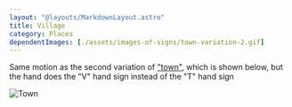 ```yaml
---
layout: "@layouts/MarkdownLayout.astro"
title: Village
category: Places
dependentImages: [./assets/images-of-signs/town-variation-2.gif]
---
```


Same motion as the second variation of ["town"](./town#variation-2),
which is shown below,
but the hand does the "V" hand sign instead of the "T" hand sign

![Town](@signs/town-variation-2.gif)
